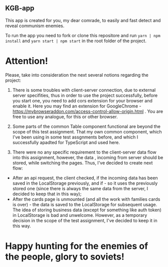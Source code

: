 ## KGB-app

This app is created for you, my dear comrade, to easily and fast detect and reveal communism
enemies.

To run the app you need to fork or clone this repositore and run `yarn | npm install` and
`yarn start | npm start` in the root folder of the project.

# Attention!

Please, take into consideration the next several notions regarding the project:

1. There is some troubles with client-server connection, due to external server specifities, thus in
   order to use the project successfully, before you start one, you need to add cors extension for
   your browser and enable it.
   Here you may find an extension for GoogleChrome - https://mybrowseraddon.com/access-control-allow-origin.html .
   You are free to use any analogue, for this or other browser.

2. Some parts of the common Table component functional are beyond the scope of this test assignment. That my
   own common component, which I've been using in some test assgnments before, and which I successfully apadted
   for TypeScript and used here.

3. There were no any specific requirement to the client-server data flow into this assignment, however, the data
   , incoming from server should be stored, while switching the pages. Thus, I've decided to create next flow:

- After an api request, the client checked, if the incoming data has been saved in the LocalStorage previously,
  and if - so it uses the previously stored one (since there is always the same data from the server, I decided to
  keep that in this way);
- After the cards page is unmounted (and all the work with families cards is over) - the data is saved to the LocalStorage for subsequent usage. The idea of storing business data (except for something like auth token) in LocalStorage is bad and unwelcome. However, as a temporary decision in the scope of the test assignment, I've decided
  to keep it in this way.

# Happy hunting for the enemies of the people, glory to soviets!
